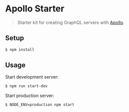 # Apollo Starter

> Starter kit for creating GraphQL servers with [Apollo](https://github.com/apollostack/apollo-server).

## Setup

```bash
$ npm install
```

## Usage

Start development server:

```bash
$ npm run start-dev
```

Start production server:

```bash
$ NODE_ENV=production npm start
```
